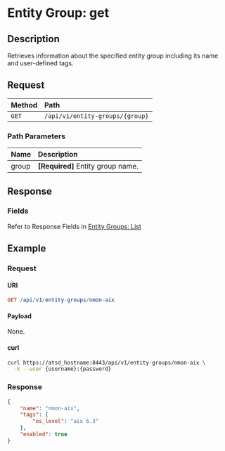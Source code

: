 # Entity Group: get

## Description

Retrieves information about the specified entity group including its name and user-defined tags.

## Request

| **Method** | **Path** |
|:---|:---|
| `GET` | `/api/v1/entity-groups/{group}` |

### Path Parameters

| **Name** | **Description** |
|:---|:---|
| group | **[Required]** Entity group name. |

## Response

### Fields

Refer to Response Fields in [Entity Groups: List](list.md#fields)

## Example

### Request

#### URI

```elm
GET /api/v1/entity-groups/nmon-aix
```

#### Payload

None.

#### curl

```bash
curl https://atsd_hostname:8443/api/v1/entity-groups/nmon-aix \
  -k --user {username}:{password}
```

### Response

```json
{
    "name": "nmon-aix",
    "tags": {
        "os_level": "aix 6.3"
    },
    "enabled": true
}
```
